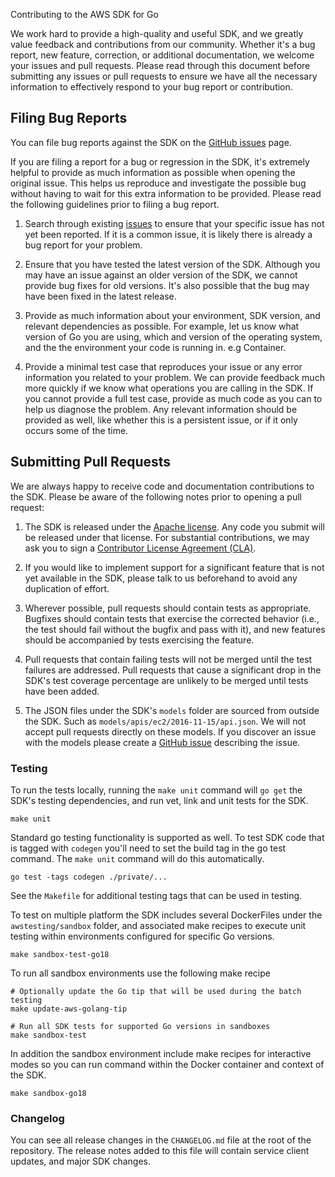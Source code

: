 Contributing to the AWS SDK for Go

We work hard to provide a high-quality and useful SDK, and we greatly value
feedback and contributions from our community. Whether it's a bug report,
new feature, correction, or additional documentation, we welcome your issues
and pull requests. Please read through this document before submitting any
issues or pull requests to ensure we have all the necessary information to
effectively respond to your bug report or contribution.


## Filing Bug Reports

You can file bug reports against the SDK on the [GitHub issues][issues] page.

If you are filing a report for a bug or regression in the SDK, it's extremely
helpful to provide as much information as possible when opening the original
issue. This helps us reproduce and investigate the possible bug without having
to wait for this extra information to be provided. Please read the following
guidelines prior to filing a bug report.

1. Search through existing [issues][] to ensure that your specific issue has
   not yet been reported. If it is a common issue, it is likely there is
   already a bug report for your problem.

2. Ensure that you have tested the latest version of the SDK. Although you
   may have an issue against an older version of the SDK, we cannot provide
   bug fixes for old versions. It's also possible that the bug may have been
   fixed in the latest release.

3. Provide as much information about your environment, SDK version, and
   relevant dependencies as possible. For example, let us know what version
   of Go you are using, which and version of the operating system, and the
   the environment your code is running in. e.g Container.

4. Provide a minimal test case that reproduces your issue or any error
   information you related to your problem. We can provide feedback much
   more quickly if we know what operations you are calling in the SDK. If
   you cannot provide a full test case, provide as much code as you can
   to help us diagnose the problem. Any relevant information should be provided
   as well, like whether this is a persistent issue, or if it only occurs
   some of the time.


## Submitting Pull Requests

We are always happy to receive code and documentation contributions to the SDK.
Please be aware of the following notes prior to opening a pull request:

1. The SDK is released under the [Apache license][license]. Any code you submit
   will be released under that license. For substantial contributions, we may
   ask you to sign a [Contributor License Agreement (CLA)][cla].

2. If you would like to implement support for a significant feature that is not
   yet available in the SDK, please talk to us beforehand to avoid any
   duplication of effort.

3. Wherever possible, pull requests should contain tests as appropriate.
   Bugfixes should contain tests that exercise the corrected behavior (i.e., the
   test should fail without the bugfix and pass with it), and new features 
   should be accompanied by tests exercising the feature.

4. Pull requests that contain failing tests will not be merged until the test
   failures are addressed. Pull requests that cause a significant drop in the
   SDK's test coverage percentage are unlikely to be merged until tests have
   been added.

5. The JSON files under the SDK's `models` folder are sourced from outside the SDK.
   Such as `models/apis/ec2/2016-11-15/api.json`. We will not accept pull requests
   directly on these models. If you discover an issue with the models please
   create a [GitHub issue][issues] describing the issue.

### Testing

To run the tests locally, running the `make unit` command will `go get` the 
SDK's testing dependencies, and run vet, link and unit tests for the SDK.

```
make unit
```

Standard go testing functionality is supported as well. To test SDK code that
is tagged with `codegen` you'll need to set the build tag in the go test
command. The `make unit` command will do this automatically.

```
go test -tags codegen ./private/...
```

See the `Makefile` for additional testing tags that can be used in testing.

To test on multiple platform the SDK includes several DockerFiles under the 
`awstesting/sandbox` folder, and associated make recipes to execute
unit testing within environments configured for specific Go versions.

```
make sandbox-test-go18
```

To run all sandbox environments use the following make recipe

```
# Optionally update the Go tip that will be used during the batch testing
make update-aws-golang-tip

# Run all SDK tests for supported Go versions in sandboxes
make sandbox-test
```

In addition the sandbox environment include make recipes for interactive modes
so you can run command within the Docker container and context of the SDK.

```
make sandbox-go18
```

### Changelog

You can see all release changes in the `CHANGELOG.md` file at the root of the
repository. The release notes added to this file will contain service client
updates, and major SDK changes.

[issues]: https://github.com/aws/aws-sdk-go/issues
[pr]: https://github.com/aws/aws-sdk-go/pulls
[license]: http://aws.amazon.com/apache2.0/
[cla]: http://en.wikipedia.org/wiki/Contributor_License_Agreement
[releasenotes]: https://github.com/aws/aws-sdk-go/releases


